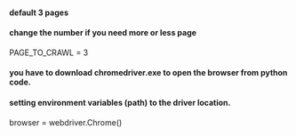 #### default 3 pages
#### change the number if you need more or less page

PAGE_TO_CRAWL = 3

#### you have to download chromedriver.exe to open the browser from python code.
#### setting environment variables (path) to the driver location.

browser = webdriver.Chrome()
